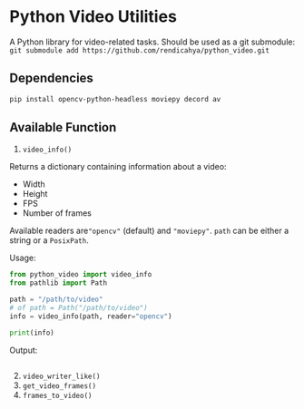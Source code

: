 # Python Video Utilities

A Python library for video-related tasks. Should be used as a git submodule:
`git submodule add https://github.com/rendicahya/python_video.git`

## Dependencies
```bash
pip install opencv-python-headless moviepy decord av
```

## Available Function
1. `video_info()`

Returns a dictionary containing information about a video:
- Width
- Height
- FPS
- Number of frames

Available readers are`"opencv"` (default) and `"moviepy"`. `path` can be either a string or a `PosixPath`.

Usage:
```python
from python_video import video_info
from pathlib import Path

path = "/path/to/video"
# of path = Path("/path/to/video")
info = video_info(path, reader="opencv")

print(info)
```

Output:
```python

```

2. `video_writer_like()`
3. `get_video_frames()`
4. `frames_to_video()`
